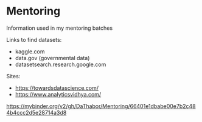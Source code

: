 # Mentoring
Information used in my mentoring batches

Links to find datasets:

- kaggle.com
- data.gov (governmental data)
- datasetsearch.research.google.com

Sites:

- https://towardsdatascience.com/
- https://www.analyticsvidhya.com/

https://mybinder.org/v2/gh/DaThabor/Mentoring/66401e1dbabe00e7b2c484b4ccc2d5e28714a3d8
